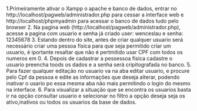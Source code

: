 1.Primeiramente ativar o Xampp o apache e banco de dados, entrar no http://localhost/pagweb/administrador.php para cessar a interface web e http://localhost/phpmyadmin para acessar o banco de dados tudo pelo browser
2. Na pagina web (http://localhost/pagweb/administrador.php), acesse a pagina com  usuario e senha já criado user: wenceslau e senha: 12345678
3. Estando dentro do site, antes de criar qualquer usuario será necessário criar uma pessoa física para que seja permitido criar um usuario, é iportante resaltar que não é pertmitido usar CPF com todos os numeros em 0.
4. Depois de cadastrar a pessessoa fisica cadastre o usuario preencha toods os dados e a senha será cripitografada no banco.
5. Para fazer qualquer editação no usuario va na aba editar usuario, e procure pelo Cpf da pessoa e edite as informações que deseja alterar, podendo inativar o usario po essa mesma aba não mais permitindo o login do mesmo na interface.
6. Para visualizar a situação que se encontra os usuarios basta ir na opção consultar usuario e selecionar no filtro a opção deseja seja os ativo,inativos ou todos os usuarios da base de dados. 
